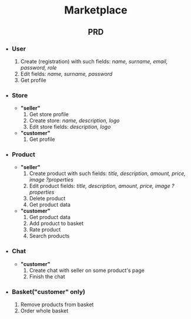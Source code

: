 # **<div align="center">Marketplace</div>**

## **<div align="center">PRD</div>**

- ### **User**
    1. Create (registration) with such fields: *name, surname, email, password, role*
    2. Edit fields: *name, surname, password*
    3. Get profile
- ### **Store**
    - **"seller"**
        1. Get store profile
        2. Create store: *name, description, logo*
        3. Edit store fields: *description, logo*
    - **"customer"**
        1. Get profile
- ### **Product**
    - **"seller"**
        1. Create product with such fields: *title, description, amount, price, image ?properties*
        2. Edit product fields: *title, description, amount, price, image ?properties*
        3. Delete product
        4. Get product data
    - **"customer"**
        1. Get product data
        2. Add product to basket
        3. Rate product
        4. Search products
- ### **Chat**
    - **"customer"**
        1. Create chat with seller on some product's page
        2. Finish the chat
- ### **Basket("customer" only)**
    1. Remove products from basket
    2. Order whole basket





